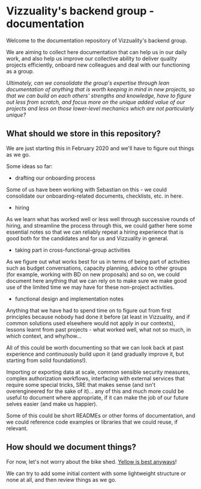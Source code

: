 # Vizzuality's backend group - documentation

Welcome to the documentation repository of Vizzuality's backend group.

We are aiming to collect here documentation that can help us in our daily work,
and also help us improve our collective ability to deliver quality projects
efficiently, onboard new colleagues and deal with our functioning as a group.

*Ultimately, can we consolidate the group's expertise through lean documentation
of anything that is worth keeping in mind in new projects, so that we can build
on each others' strengths and knowledge, have to figure out less from scratch,
and focus more on the unique added value of our projects and less on those
lower-level mechanics which are not particularly unique?*

## What should we store in this repository?

We are just starting this in February 2020 and we'll have to figure out things
as we go.

Some ideas so far:

* drafting our onboarding process

Some of us have been working with Sebastian on this - we could consolidate our
onboarding-related documents, checklists, etc. in here.

* hiring

As we learn what has worked well or less well through successive rounds of
hiring, and streamline the process through this, we could gather here some
essential notes so that we can reliably repeat a hiring experience that is good
both for the candidates and for us and Vizzuality in general.

* taking part in cross-functional-group activities

As we figure out what works best for us in terms of being part of activities
such as budget conversations, capacity planning, advice to other groups (for
example, working with BD on new proposals) and so on, we could document here
anything that we can rely on to make sure we make good use of the limited time
we may have for these non-project activities.

* functional design and implementation notes

Anything that we have had to spend time on to figure out from first principles
because nobody had done it before (at least in Vizzuality, and if common
solutions used elsewhere would not apply in our contexts), lessons learnt from
past projects - what worked well, what not so much, in which context, and
why/how...

All of this could be worth documenting so that we can look back at past
experience and continuously build upon it (and gradually improve it, but
starting from solid foundations!).

Importing or exporting data at scale, common sensible security measures, complex
authorization workflows, interfacing with external services that require some
special tricks, SRE that makes sense (and isn't overengineered for the sake of
it)... any of this and much more could be useful to document where appropriate,
if it can make the job of our future selves easier (and make us happier).

Some of this could be short READMEs or other forms of documentation, and we
could reference code examples or libraries that we could reuse, if relevant.

## How should we document things?

For now, let's not worry about the bike shed. [Yellow is best
anyways](https://www.youtube.com/watch?v=GEou3t_QKgM&t=2442)!

We can try to add some initial content with some lightweight structure or none
at all, and then review things as we go.
